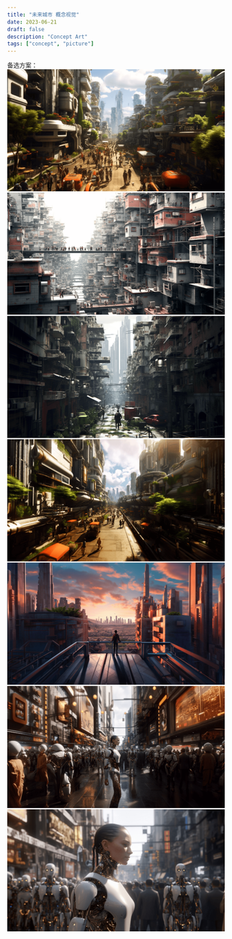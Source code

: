 ```yaml
---
title: "未来城市 概念视觉"
date: 2023-06-21
draft: false
description: "Concept Art"
tags: ["concept", "picture"]
---
```

备选方案：
<img class="thumbnailshadow" src="1.png"/>
<img class="thumbnailshadow" src="featured.png"/>
<img class="thumbnailshadow" src="3.png"/>
<img class="thumbnailshadow" src="4.png"/>
<img class="thumbnailshadow" src="5.png"/>
<img class="thumbnailshadow" src="6.png"/>
<img class="thumbnailshadow" src="7.png"/>
